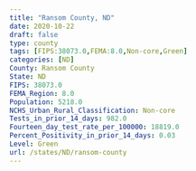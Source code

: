 ```yaml
---
title: "Ransom County, ND"
date: 2020-10-22
draft: false
type: county
tags: [FIPS:38073.0,FEMA:8.0,Non-core,Green]
categories: [ND]
County: Ransom County
State: ND
FIPS: 38073.0
FEMA_Region: 8.0
Population: 5218.0
NCHS_Urban_Rural_Classification: Non-core
Tests_in_prior_14_days: 982.0
Fourteen_day_test_rate_per_100000: 18819.0
Percent_Positivity_in_prior_14_days: 0.03
Level: Green
url: /states/ND/ransom-county
---
```



